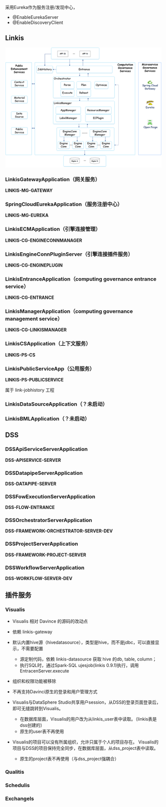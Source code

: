 采用Eureka作为服务注册/发现中心，

- @EnableEurekaServer
- @EnableDiscoveryClient



## Linkis

<img src="pics/Linkis_1.0_architecture.png" alt="architecture" style="zoom: 50%;" />

### LinkisGatewayApplication（网关服务）

**LINKIS-MG-GATEWAY**



### SpringCloudEurekaApplication（服务注册中心）

**LINKIS-MG-EUREKA**



### LinkisECMApplication（引擎连接管理）

**LINKIS-CG-ENGINECONNMANAGER**



### LinkisEngineConnPluginServer（引擎连接插件服务）

**LINKIS-CG-ENGINEPLUGIN**



### LinkisEntranceApplication（computing governance entrance service）

**LINKIS-CG-ENTRANCE**



### LinkisManagerApplication（computing governance management service）

**LINKIS-CG-LINKISMANAGER**



### LinkisCSApplication（上下文服务）

**LINKIS-PS-CS**



### LinkisPublicServiceApp（公用服务）

**LINKIS-PS-PUBLICSERVICE**

属于 link-jobhistory 工程



### LinkisDataSourceApplication（？未启动）



### LinkisBMLApplication（？未启动）



## DSS

### DSSApiServiceServerApplication

**DSS-APISERVICE-SERVER**



### DSSDatapipeServerApplication

**DSS-DATAPIPE-SERVER**



### DSSFowExecutionServerApplication

**DSS-FLOW-ENTRANCE**



### DSSOrchestratorServerApplication

**DSS-FRAMEWORK-ORCHESTRATOR-SERVER-DEV**



### DSSProjectServerApplication

**DSS-FRAMEWORK-PROJECT-SERVER**



### DSSWorkflowServerApplication

**DSS-WORKFLOW-SERVER-DEV**



## 插件服务

### Visualis

- Visualis 相对 Davince 的源码的改动点
- 依赖 linkis-gateway 
- 默认内置hive源（hivedatasource），类型是hive，而不是jdbc，可以直接显示，不需要配置
  - 源定制代码，依赖 linkis-datasource 获取 hive 的db, table, column；
  - 执行SQL时，通过Spark-SQL ujesjob(linkis 0.9.1)执行，调用EntracenServer.execute



- 组织和权限功能被移除
- 不再支持Davinci原生的登录和用户管理方式
- Visualis与DataSphere Studio共享用户session，从DSS的登录页面登录后，即可无缝跳转到Visualis。   
  - 在数据库层面，Visualis的用户改为从linkis_user表中读取。（linkis表是dss创建的）
  - 原生的user表不再使用

- Visualis的项目可以没有所属组织，允许只属于个人的项目存在。   Visualis的项目与DSS的项目保持完全同步，在数据库层面，从dss_project表中读取。
  - 原生的project表不再使用（与dss_project强耦合）





### Qualitis



### Schedulis



### ExchangeIs



